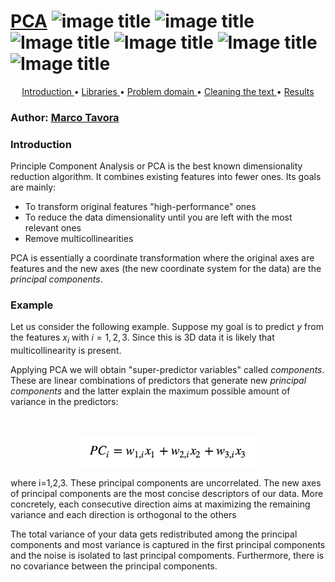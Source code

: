 # [PCA](http://nbviewer.jupyter.org/github/marcotav/unsupervised-learning/blob/master/topic-modeling/notebooks/topic-modeling-lda.ipynb) ![image title](https://img.shields.io/badge/python-v3.6-green.svg) ![image title](https://img.shields.io/badge/ntlk-v3.2.5-yellow.svg) ![Image title](https://img.shields.io/badge/sklearn-0.19.1-orange.svg) ![Image title](https://img.shields.io/badge/pandas-0.22.0-red.svg) ![Image title](https://img.shields.io/badge/matplotlib-v2.1.2-orange.svg) ![Image title](https://img.shields.io/badge/gensim-0.3.4-blue.svg)

<p align="center">
  <a href="#intro"> Introduction </a> •
  <a href="#lib"> Libraries </a> •
  <a href="#pro"> Problem domain </a> •
  <a href="#cle"> Cleaning the text </a> •
  <a href="#results"> Results </a> 
</p> 

### Author: [Marco Tavora](http://www.marcotavora.me/)

### Introduction

Principle Component Analysis or PCA is the best known dimensionality reduction algorithm. It combines existing features into fewer ones. Its goals are mainly:
- To transform original features "high-performance" ones
- To reduce the data dimensionality until you are left with the most relevant ones
- Remove multicollinearities

PCA is essentially a coordinate transformation where the original axes are features and the new axes (the new coordinate system for the data) are the *principal components*.

### Example

Let us consider the following example. Suppose my goal is to predict $y$ from the features $x_i$ with $i=1,2,3$. Since this is 3D data it is likely that multicollinearity is present. 

Applying PCA we will obtain "super-predictor variables" called *components*. These are linear combinations of predictors that generate new *principal components* and the latter explain the maximum possible amount of variance in the predictors:

<br/>
<p align="center">
  <img src='images/pca_comp.png' width="300">
</p>
where i=1,2,3. These principal components are uncorrelated. The new axes of principal components are the most concise descriptors of our data. More concretely, each consecutive direction aims at maximizing the remaining variance and each direction is orthogonal to the others

The total variance of your data gets redistributed among the principal components and most variance is captured in the first principal components and the noise is isolated to last principal compoments. Furthermore, there is no covariance between the principal components.



